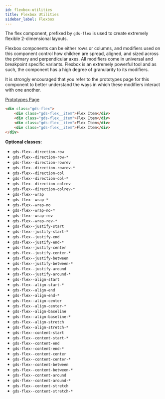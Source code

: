 ```yaml
---
id: flexbox-utilities
title: Flexbox Utilities
sidebar_label: Flexbox
---
```


The flex component, prefixed by `gds-flex` is used to create extremely flexible 2-dimensional layouts.

Flexbox components can be either rows or columns, and modifiers used on this component control how children are spread, aligned, and sized across the primary and perpendicular axes. All modifiers come in universal and breakpoint specific variants. Flexbox is an extremely powerful tool and as such, the component has a high degree of granularity to its modifiers.

It is strongly encouraged that you refer to the prototypes page for this component to better understand the ways in which these modifiers interact with one another.

<p style="margin-bottom: 0.8em">
    <a href="https://ds.gumgum.com/stable/index.html#gds-flex" target="_blank">Prototypes Page</a>
</p>

```html
<div class="gds-flex">
    <div class="gds-flex__item">Flex Item</div>
    <div class="gds-flex__item">Flex Item</div>
    <div class="gds-flex__item">Flex Item</div>
    <div class="gds-flex__item">Flex Item</div>
</div>
```

__Optional classes:__

- `gds-flex--direction-row`
- `gds-flex--direction-row-*`
- `gds-flex--direction-rowrev`
- `gds-flex--direction-rowrev-*`
- `gds-flex--direction-col`
- `gds-flex--direction-col-*`
- `gds-flex--direction-colrev`
- `gds-flex--direction-colrev-*`
- `gds-flex--wrap`
- `gds-flex--wrap-*`
- `gds-flex--wrap-no`
- `gds-flex--wrap-no-*`
- `gds-flex--wrap-rev`
- `gds-flex--wrap-rev-*`
- `gds-flex--justify-start`
- `gds-flex--justify-start-*`
- `gds-flex--justify-end`
- `gds-flex--justify-end-*`
- `gds-flex--justify-center`
- `gds-flex--justify-center-*`
- `gds-flex--justify-between`
- `gds-flex--justify-between-*`
- `gds-flex--justify-around`
- `gds-flex--justify-around-*`
- `gds-flex--align-start`
- `gds-flex--align-start-*`
- `gds-flex--align-end`
- `gds-flex--align-end-*`
- `gds-flex--align-center`
- `gds-flex--align-center-*`
- `gds-flex--align-baseline`
- `gds-flex--align-baseline-*`
- `gds-flex--align-stretch`
- `gds-flex--align-stretch-*`
- `gds-flex--content-start`
- `gds-flex--content-start-*`
- `gds-flex--content-end`
- `gds-flex--content-end-*`
- `gds-flex--content-center`
- `gds-flex--content-center-*`
- `gds-flex--content-between`
- `gds-flex--content-between-*`
- `gds-flex--content-around`
- `gds-flex--content-around-*`
- `gds-flex--content-stretch`
- `gds-flex--content-stretch-*`
